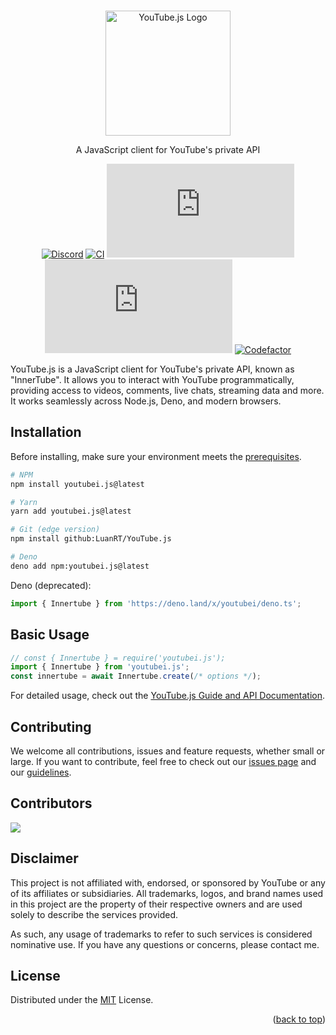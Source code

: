 <!-- BADGE LINKS -->
[npm]: https://www.npmjs.com/package/youtubei.js
[versions]: https://www.npmjs.com/package/youtubei.js?activeTab=versions
[codefactor]: https://www.codefactor.io/repository/github/luanrt/youtube.js
[actions]: https://github.com/LuanRT/YouTube.js/actions
[discord]: https://discord.gg/syDu7Yks54

<div align="center">
  <br/>
  <p>
    <a href="https://github.com/LuanRT/YouTube.js">
      <img src="https://luanrt.github.io/assets/img/ytjs.svg" alt="YouTube.js Logo" width="200" />
    </a>
  </p>
  <p>A JavaScript client for YouTube's private API</p>

[![Discord](https://img.shields.io/badge/discord-online-brightgreen.svg)][discord]
[![CI](https://github.com/LuanRT/YouTube.js/actions/workflows/test.yml/badge.svg)][actions]
[![NPM Version](https://img.shields.io/npm/v/youtubei.js?color=%2335C757)][versions]
[![Downloads](https://img.shields.io/npm/dt/youtubei.js)][npm]
[![Codefactor](https://www.codefactor.io/repository/github/luanrt/youtube.js/badge)][codefactor]

</div>

YouTube.js is a JavaScript client for YouTube's private API, known as "InnerTube". It allows you to interact with YouTube programmatically, providing access to videos, comments, live chats, streaming data and more. It works seamlessly across Node.js, Deno, and modern browsers.

## Installation

Before installing, make sure your environment meets the [prerequisites](https://ytjs.dev/guide/getting-started.html#prerequisites).

```bash
# NPM
npm install youtubei.js@latest

# Yarn
yarn add youtubei.js@latest

# Git (edge version)
npm install github:LuanRT/YouTube.js

# Deno
deno add npm:youtubei.js@latest
```

Deno (deprecated):
```ts
import { Innertube } from 'https://deno.land/x/youtubei/deno.ts';
```

## Basic Usage

```ts
// const { Innertube } = require('youtubei.js');
import { Innertube } from 'youtubei.js';
const innertube = await Innertube.create(/* options */);
```

For detailed usage, check out the [YouTube.js Guide and API Documentation](https://ytjs.dev).

## Contributing
We welcome all contributions, issues and feature requests, whether small or large. If you want to contribute, feel free to check out our [issues page](https://github.com/LuanRT/YouTube.js/issues) and our [guidelines](https://github.com/LuanRT/YouTube.js/blob/main/CONTRIBUTING.md).

## Contributors
<a href="https://github.com/LuanRT/YouTube.js/graphs/contributors">
  <img src="https://contrib.rocks/image?repo=LuanRT/YouTube.js" />
</a>

## Disclaimer
This project is not affiliated with, endorsed, or sponsored by YouTube or any of its affiliates or subsidiaries. All trademarks, logos, and brand names used in this project are the property of their respective owners and are used solely to describe the services provided.

As such, any usage of trademarks to refer to such services is considered nominative use. If you have any questions or concerns, please contact me.

## License
Distributed under the [MIT](https://choosealicense.com/licenses/mit/) License.

<p align="right">
(<a href="#top">back to top</a>)
</p>
